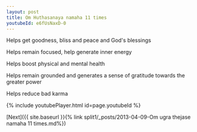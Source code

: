 ```yaml
---
layout: post
title: Om Huthasanaya namaha 11 times
youtubeId: e6fUsNaxD-0
---
```

 
 
Helps get goodness, bliss and peace and God's blessings
 
Helps remain focused, help generate inner energy 
 
Helps boost physical and mental health 
 
Helps remain grounded and generates a sense of gratitude towards the greater power 
 
Helps reduce bad karma
 
 
 
 


{% include youtubePlayer.html id=page.youtubeId %}
 
[Next]({{ site.baseurl }}{% link  split1/_posts/2013-04-09-Om ugra thejase namaha 11 times.md%})
 
